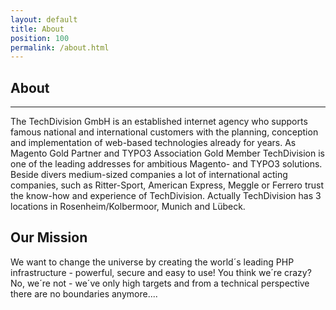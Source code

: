 ```yaml
---
layout: default
title: About
position: 100
permalink: /about.html
---
```


## About
***

The TechDivision GmbH is an established internet agency who supports famous national and international customers with the planning, conception and implementation of web-based technologies already for years. As Magento Gold Partner and TYPO3 Association Gold Member TechDivision is one of the leading addresses for ambitious Magento- and TYPO3 solutions. Beside divers medium-sized companies a lot of international acting companies, such as Ritter-Sport, American Express, Meggle or Ferrero trust the know-how and experience of TechDivision. Actually TechDivision has 3 locations in Rosenheim/Kolbermoor, Munich and Lübeck.

## Our Mission

We want to change the universe by creating the world´s leading PHP infrastructure - powerful, secure and easy to use!
You think we´re crazy? No, we´re not - we´ve only high targets and from a technical perspective there are no boundaries anymore....